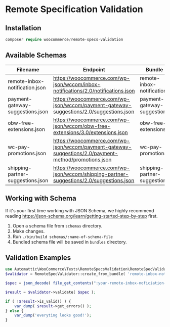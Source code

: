 # Remote Specification Validation

## Installation

```php
composer require woocommerce/remote-specs-validation
```

## Available Schemas

| Filename                          | Endpoint                                                                                               | Bundle                       |
| --------------------------------- | ------------------------------------------------------------------------------------------------------ | ---------------------------- |
| remote-inbox-notification.json    | <https://woocommerce.com/wp-json/wccom/inbox-notifications/2.0/notifications.json>                     | remote-inbox-notification    |
| payment-gateway-suggestions.json  | <https://woocommerce.com/wp-json/wccom/payment-gateway-suggestions/2.0/suggestions.json>               | payment-gateway-suggestions  |
| obw-free-extensions.json          | <https://woocommerce.com/wp-json/wccom/obw-free-extensions/3.0/extensions.json>                        | obw-free-extensions          |
| wc-pay-promotions.json            | <https://woocommerce.com/wp-json/wccom/payment-gateway-suggestions/2.0/payment-method/promotions.json> | wc-pay-promotions            |
| shipping-partner-suggestions.json | <https://woocommerce.com/wp-json/wccom/shipping-partner-suggestions/2.0/suggestions.json>              | shipping-partner-suggestions |

## Working with Schema

If it's your first time working with JSON Schema, we highly recommend reading <https://json-schema.org/learn/getting-started-step-by-step> first.

1. Open a schema file from `schemas` directory.
2. Make changes.
3. Run `./bin/build schemas/:name-of-schema-file`
4. Bundled schema file will be saved in `bundles` directory.

## Validation Examples

```php
use Automattic\WooCommerce\Tests\RemoteSpecsValidation\RemoteSpecValidator;
$validator = RemoteSpecValidator::create_from_bundle( 'remote-inbox-notification' );

$spec = json_decode( file_get_contents(":your-remote-inbox-noficiation-json") );

$result = $validator->validate( $spec );

if ( !$result->is_valid() ) {
	var_dump( $result->get_errors() );
} else {
	var_dump('everyting looks good!');
}
```
